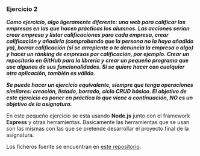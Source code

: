 ### Ejercicio 2


___Como ejercicio, algo ligeramente diferente: una web para calificar las empresas en las que hacen prácticas los alumnos. Las acciones serían crear empresa y listar calificaciones para cada empresa, crear calificación y añadirla (comprobando que la persona no la haya añadido ya), borrar calificación (si se arrepiente o te denuncia la empresa o algo) y hacer un ránking de empresas por calificación, por ejemplo. Crear un repositorio en GitHub para la librería y crear un pequeño programa que use algunas de sus funcionalidades. Si se quiere hacer con cualquier otra aplicación, también es válido.___

___Se puede hacer un ejercicio equivalente, siempre que tenga operaciones similares: creación, listado, borrado, ciclo CRUD básico. El objetivo de este ejercicio es poner en práctica lo que viene a continuación, NO es un objetivo de la asignatura.___

En este pequeño ejercicio se esta usando **Node.js** junto con el framework **Express** y otras herramientas. Basicamente las herramientas que se usan son las mismas con las que se pretende desarrollar el proyecto final de la asignatura.

Los ficheros fuente se encuentran en [este repositorio](https://github.com/fllodrab/ratingCompanies).
